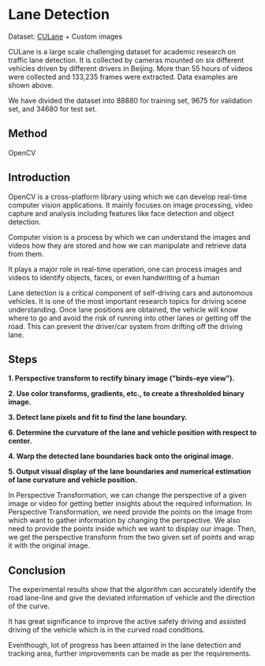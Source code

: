# Lane Detection
Dataset: [CULane](https://arxiv.org/pdf/1712.06080.pdf) + Custom images

CULane is a large scale challenging dataset for academic research on traffic lane detection. It is collected by cameras mounted on six different vehicles driven by different drivers in Beijing. More than 55 hours of videos were collected and 133,235 frames were extracted. Data examples are shown above.

We have divided the dataset into 88880 for training set, 9675 for validation set, and 34680 for test set.

## Method
OpenCV

## Introduction
OpenCV is a cross-platform library using which we can develop real-time computer vision applications. It mainly focuses on image processing, video capture and analysis including features like face detection and object detection.

Computer vision is a process by which we can understand the images and videos how they are stored and how we can manipulate and retrieve data from them.

It plays a major role in real-time operation, one can process images and videos to identify objects, faces, or even handwriting of a human

Lane detection is a critical component of self-driving cars and autonomous vehicles. It is one of the most important research topics for driving scene understanding. Once lane positions are obtained, the vehicle will know where to go and avoid the risk of running into other lanes or getting off the road. This can prevent the driver/car system from drifting off the driving lane.

## Steps
**1. Perspective transform to rectify binary image ("birds-eye view").**

**2. Use color transforms, gradients, etc., to create a thresholded binary image.**

**3. Detect lane pixels and fit to find the lane boundary.**

**6. Determine the curvature of the lane and vehicle position with respect to center.**

**4. Warp the detected lane boundaries back onto the original image.**

**5. Output visual display of the lane boundaries and numerical estimation of lane curvature and vehicle position.**

In Perspective Transformation, we can change the perspective of a given image or video for getting better insights about the required information. In Perspective Transformation, we need provide the points on the image from which want to gather information by changing the perspective. We also need to provide the points inside which we want to display our image. Then, we get the perspective transform from the two given set of points and wrap it with the original image.

## Conclusion
The experimental results show that the algorithm can accurately identify the road lane-line and give the deviated
information of vehicle and the direction of the curve. 


It has great significance to improve the active safety driving
and assisted driving of the vehicle which is in the curved road conditions. 

Eventhough, lot of progress has been
attained in the lane detection and tracking area, further improvements can be made as per the requirements.
